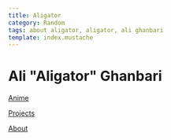```yaml
---
title: Aligator
category: Random
tags: about aligator, aligator, ali ghanbari
template: index.mustache
---
```


# Ali "Aligator" Ghanbari

[Anime](/anime.html)

[Projects](/projects.html)

[About](/about.html)